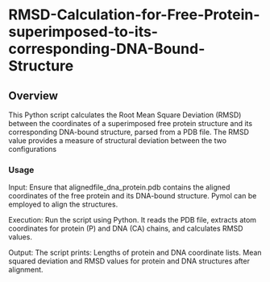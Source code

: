 # RMSD-Calculation-for-Free-Protein-superimposed-to-its-corresponding-DNA-Bound-Structure

## Overview
This Python script calculates the Root Mean Square Deviation (RMSD) between the coordinates of a superimposed free protein structure and its corresponding DNA-bound structure, parsed from a PDB file. The RMSD value provides a measure of structural deviation between the two configurations

### Usage
Input: Ensure that alignedfile_dna_protein.pdb contains the aligned coordinates of the free protein and its DNA-bound structure. Pymol can be employed to align the structures.

Execution: Run the script using Python. It reads the PDB file, extracts atom coordinates for protein (P) and DNA (CA) chains, and calculates RMSD values.

Output: The script prints:
Lengths of protein and DNA coordinate lists.
Mean squared deviation and RMSD values for protein and DNA structures after alignment.
